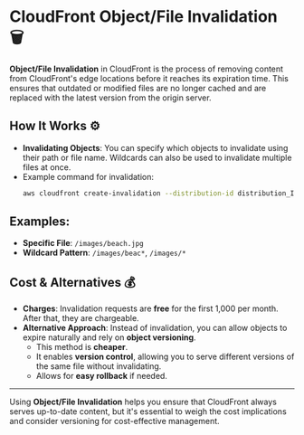 # **CloudFront Object/File Invalidation** 🗑️

**Object/File Invalidation** in CloudFront is the process of removing content from CloudFront's edge locations before it reaches its expiration time. This ensures that outdated or modified files are no longer cached and are replaced with the latest version from the origin server.

## **How It Works** ⚙️

- **Invalidating Objects**: You can specify which objects to invalidate using their path or file name. Wildcards can also be used to invalidate multiple files at once.
- Example command for invalidation:
  ```bash
  aws cloudfront create-invalidation --distribution-id distribution_ID --paths "/*"
  ```

## **Examples**:

- **Specific File**: `/images/beach.jpg`
- **Wildcard Pattern**: `/images/beac*`, `/images/*`

## **Cost & Alternatives** 💰

- **Charges**: Invalidation requests are **free** for the first 1,000 per month. After that, they are chargeable.
- **Alternative Approach**: Instead of invalidation, you can allow objects to expire naturally and rely on **object versioning**.
  - This method is **cheaper**.
  - It enables **version control**, allowing you to serve different versions of the same file without invalidating.
  - Allows for **easy rollback** if needed.

---

Using **Object/File Invalidation** helps you ensure that CloudFront always serves up-to-date content, but it's essential to weigh the cost implications and consider versioning for cost-effective management.
